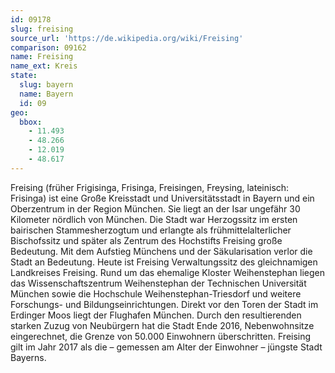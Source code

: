 ```yaml
---
id: 09178
slug: freising
source_url: 'https://de.wikipedia.org/wiki/Freising'
comparison: 09162
name: Freising
name_ext: Kreis
state:
  slug: bayern
  name: Bayern
  id: 09
geo:
  bbox:
    - 11.493
    - 48.266
    - 12.019
    - 48.617
---
```


Freising (früher Frigisinga, Frisinga, Freisingen, Freysing, lateinisch: Frisinga) ist eine Große Kreisstadt und Universitätsstadt in Bayern und ein Oberzentrum in der Region München. Sie liegt an der Isar ungefähr 30 Kilometer nördlich von München. Die Stadt war Herzogssitz im ersten bairischen Stammesherzogtum und erlangte als frühmittelalterlicher Bischofssitz und später als Zentrum des Hochstifts Freising große Bedeutung. Mit dem Aufstieg Münchens und der Säkularisation verlor die Stadt an Bedeutung. Heute ist Freising Verwaltungssitz des gleichnamigen Landkreises Freising. Rund um das ehemalige Kloster Weihenstephan liegen das Wissenschaftszentrum Weihenstephan der Technischen Universität München sowie die Hochschule Weihenstephan-Triesdorf und weitere Forschungs- und Bildungseinrichtungen. Direkt vor den Toren der Stadt im Erdinger Moos liegt der Flughafen München. Durch den resultierenden starken Zuzug von Neubürgern hat die Stadt Ende 2016, Nebenwohnsitze eingerechnet, die Grenze von 50.000 Einwohnern überschritten. Freising gilt im Jahr 2017 als die – gemessen am Alter der Einwohner – jüngste Stadt Bayerns.
